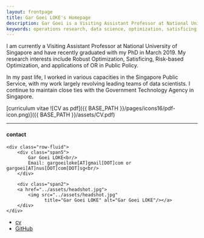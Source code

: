 ```yaml
---
layout: frontpage
title: Gar Goei LOKE's Homepage
description: Gar Goei is a Visiting Assistant Professor at National University of Singapore. 
keywords: operations research, data science, optimization, satisficing, public policy
---
```


I am currently a Visiting Assistant Professor at National University of Singapore and have recently graduated with my PhD in March 2019. My research interests include Robust Optimization, Satisficing, Risk-based Optimization, and applications of OR in Public Policy.

In my past life, I worked in various capacities in the Singapore Public Service, with my work largely revolving leading teams of data scientists. I continue to maintain close ties with the Government Technology Agency in Singapore.

[curriculum vitae ![CV as pdf]({{ BASE_PATH }}/pages/icons16/pdf-icon.png)]({{ BASE_PATH }}/assets/CV.pdf)<br/>


---


<div class="container">
<h4><a name="contact"></a>contact</h4>

    <div class="row-fluid">
        <div class="span5">
            Gar Goei LOKE<br/>
            Email: gargoeiloke[AT]gmail[DOT]com or gargoei[AT]nus[DOT]com[DOT]sg<br/>
        </div>

        <div class="span2">
        <a href="../assets/headshot.jpg">
            <img src="../assets/headshot.jpg"
                  title="Gar Goei LOKE" alt="Gar Goei LOKE"/></a>
        </div>
    </div>
</div>

<div class="navbar">
  <div class="navbar-inner">
      <ul class="nav">
          <li><a href="{{ BASE_PATH }}/assets/CV.pdf">cv</a></li>
          <li><a href="https://github.com/gg-ed">GitHub</a></li>
      </ul>
  </div>
</div>